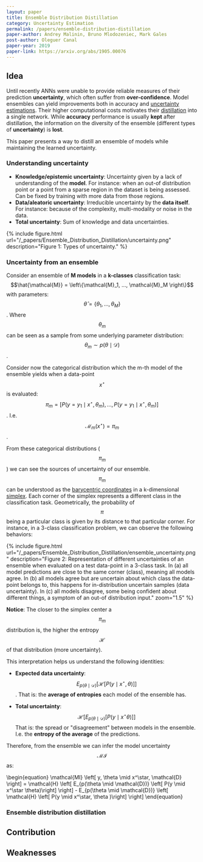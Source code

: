 ```yaml
---
layout: paper
title: Ensemble Distribution Distillation
category: Uncertainty Estimation
permalink: /papers/ensemble-distribution-distillation
paper-author: Andrey Malinin, Bruno Mlodozeniec, Mark Gales
post-author: Oleguer Canal
paper-year: 2019
paper-link: https://arxiv.org/abs/1905.00076
---
```

<!--
Disclaimer and authorship:
This article is provided for free only for your personal informational and entertainment purposes. No commercial use of it is allowed.

Please note there might be mistakes. We would be grateful to receive (constructive) criticism if you spot any. You can reach us at: ai.campus.ai@gmail.com or directly open an issue on our github repo: https://github.com/CampusAI/CampusAI.github.io

If considering to use the text please cite the original author/s of the lecture/paper.
Furthermore, please acknowledge our work by adding a link to our website: https://campusai.github.io/ and citing our names: Oleguer Canal and Federico Taschin.
-->

## Idea

Until recently ANNs were unable to provide reliable measures of their prediction **uncertainty**, which often suffer from **over-confidence**.
Model ensembles can yield improvements both in accuracy and [uncertainty estimations](/papers/uncertainty-estimation-deep-ensembles).
Their higher computational costs motivates their [distillation](https://arxiv.org/abs/1503.02531) into a single network.
While **accuracy** performance is usually **kept** after distillation, the information on the diversity of the ensemble (different types of **uncertainty**) is **lost**.

This paper presents a way to distill an ensemble of models while maintaining the learned uncertainty.
<!-- First, lets understand the different types of uncertainty and how can they be inferred from an ensemble.
Later, we will see how this paper proposes to encode this uncertainties into a single model.  -->

### Understanding uncertainty

- **Knowledge/epistemic uncertainty**: Uncertainty given by a lack of understanding of the **model**.
For instance: when an out-of distribution point or a point from a sparse region in the dataset is being assessed.
Can be fixed by training with more data from those regions.
- **Data/aleatoric uncertainty**: Irreducible uncertainty by the **data itself**.
For instance: because of the complexity, multi-modality or noise in the data. 
- **Total uncertainty**: Sum of knowledge and data uncertainties.

{% include figure.html url="/_papers/Ensemble_Distribution_Distillation/uncertainty.png" description="Figure 1: Types of uncertainty." %}

### Uncertainty from an ensemble

Consider an ensemble of **M models** in a **k-classes** classification task: $$\hat{\mathcal{M}} = \left\{\mathcal{M}_1, ..., \mathcal{M}_M \right\}$$ with parameters:
$$\hat{\theta} = \left\{\theta_1, ..., \theta_M \right\}$$.
Where $$\theta_m$$ can be seen as a sample from some underlying parameter distribution: $$\theta_m \sim p(\theta \mid \mathcal{D})$$.

Consider now the categorical distribution which the m-th model of the ensemble yields when a data-point $$x^\star$$ is evaluated: $$\pi_m = \left[ P(y=y_1 \mid x^\star , \theta_m), ..., P(y=y_1 \mid x^\star , \theta_m) \right]$$.
I.e. $$\mathcal{M}_m(x^\star) = \pi_m$$.
<!-- We can express $$\pi_m = f(x^\star; \theta_m)$$. -->
<!-- 
The model posteriors can be expressed as:
$$\left\{ P(y \mid x^\star, \theta_m) \right\}_{m=1}^M$$.
Or, equivalently, using only the categorical distributions:
$$\left\{ P(y \mid \pi_m) \right\}_{m=1}^M$$. -->

From these categorical distributions ($$\pi_m$$) we can see the sources of uncertainty of our ensemble.
$$\pi_m$$ can be understood as the [barycentric coordinates](https://en.wikipedia.org/wiki/Barycentric_coordinate_system) in a k-dimensional [simplex](https://en.wikipedia.org/wiki/Simplex).
Each corner of the simplex represents a different class in the classification task.
Geometrically, the probability of $$\pi$$ being a particular class is given by its distance to that particular corner.
For instance, in a 3-class classification problem, we can observe the following behaviors:

{% include figure.html url="/_papers/Ensemble_Distribution_Distillation/ensemble_uncertainty.png"
description="Figure 2: Representation of different uncertainties of an ensemble when evaluated on a test data-point in a 3-class task. In (a) all model predictions are close to the same corner (class), meaning all models agree. In (b) all  models agree but are uncertain about which class the data-point belongs to, this happens for in-distribution uncertain samples (data uncertainty). In (c) all models disagree, some being confident about different things, a symptom of an out-of distribution input." zoom="1.5" %}

**Notice**: The closer to the simplex center a $$\pi_m$$ distribution is, the higher the entropy $$\mathcal{H}$$ of that distribution (more uncertainty).

This interpretation helps us understand the following identities:

- **Expected data uncertainty**: $$E_{p(\theta \mid \mathcal{D})} \left[ \mathcal{H} \left[ P(y \mid x^\star, \theta )\right] \right]$$. That is: the **average of entropies** each model of the ensemble has.

- **Total uncertainty**: $$\mathcal{H} \left[ E_{p(\theta \mid \mathcal{D})} \left[ P(y \mid x^\star \theta)\right] \right]$$ That is: the spread or "disagreement" between models in the ensemble. I.e. the **entropy of the average** of the predictions.

Therefore, from the ensemble we can infer the model uncertainty $$\mathcal{MI}$$ as:

\begin{equation}
\mathcal{MI} \left[ y, \theta \mid x^\star, \mathcal{D} \right] =
\mathcal{H} \left[ E_{p(\theta \mid \mathcal{D})} \left[ P(y \mid x^\star \theta)\right] \right] - 
E_{p(\theta \mid \mathcal{D})} \left[ \mathcal{H} \left[ P(y \mid x^\star, \theta )\right] \right]
\end{equation}

### Ensemble distribution distillation


## Contribution

## Weaknesses

